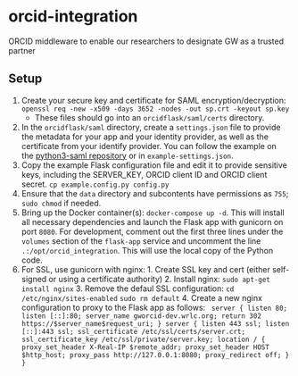 # orcid-integration
ORCID middleware to enable our researchers to designate GW as a trusted partner

## Setup 

1. Create your secure key and certificate for SAML encryption/decryption: `openssl req -new -x509 -days 3652 -nodes -out sp.crt -keyout sp.key`
   - These files should go into an `orcidflask/saml/certs` directory.
2. In the `orcidflask/saml` directory, create a `settings.json` file to provide the metadata for your app and your identity provider, as well as the certificate from your identify provider. You can follow the example on the [python3-saml repository](https://github.com/onelogin/python3-saml) or in `example-settings.json`.
3. Copy the example Flask configuration file and edit it to provide sensitive keys, including the SERVER_KEY, ORCID client ID and ORCID client secret. 
 `cp example.config.py config.py`
4. Ensure that the `data` directory and subcontents have permissions as `755`; `sudo chmod` if needed.
5. Bring up the Docker container(s): `docker-compose up -d`. This will install all necessary dependencies and launch the Flask app with gunicorn on port `8080`. For development, comment out the first three lines under the `volumes` section of the `flask-app` service and uncomment the line `.:/opt/orcid_integration`. This will use the local copy of the Python code.
6. For SSL, use gunicorn with nginx:
        1. Create SSL key and cert (either self-signed or using a certificate authority)
        2. Install nginx: `sudo apt-get install nginx`
        3. Remove the defaul SSL configuration: 
         `cd /etc/nginx/sites-enabled`
        `sudo rm default`
        4. Create a new nginx configuration to proxy to the Flask app as follows:
            ```
            server {
                listen 80;
                listen [::]:80;
                server_name gworcid-dev.wrlc.org;
                return 302 https://$server_name$request_uri;
             }
            server {
                listen 443 ssl;
                listen [::]:443 ssl;
                ssl_certificate /etc/ssl/certs/server.crt;
                ssl_certificate_key /etc/ssl/private/server.key;
                location / {
                    proxy_set_header X-Real-IP $remote_addr;
                    proxy_set_header HOST $http_host;
                    proxy_pass http://127.0.0.1:8080;
                    proxy_redirect off;
                 }
            }```
